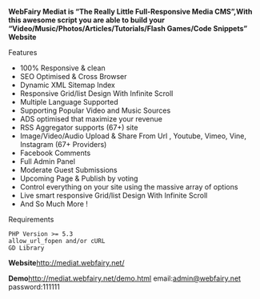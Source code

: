 **WebFairy Mediat is “The Really Little Full-Responsive Media CMS”,With this awesome script you are able to build your “Video/Music/Photos/Articles/Tutorials/Flash Games/Code Snippets” Website**

Features

- 100% Responsive & clean
- SEO Optimised & Cross Browser
- Dynamic XML Sitemap Index
- Responsive Grid/list Design With Infinite Scroll
- Multiple Language Supported
- Supporting Popular Video and Music Sources
- ADS optimised that maximize your revenue
- RSS Aggregator supports (67+) site
- Image/Video/Audio Upload & Share From Url , Youtube, Vimeo, Vine, Instagram (67+ Providers)
- Facebook Comments
- Full Admin Panel
- Moderate Guest Submissions
- Upcoming Page & Publish by voting
- Control everything on your site using the massive array of options
- Live smart responsive Grid/list Design With Infinite Scroll
- And So Much More !

Requirements

    PHP Version >= 5.3
    allow_url_fopen and/or cURL
    GD Library

**Website**http://mediat.webfairy.net/

**Demo**http://mediat.webfairy.net/demo.html
email:admin@webfairy.net password:111111 